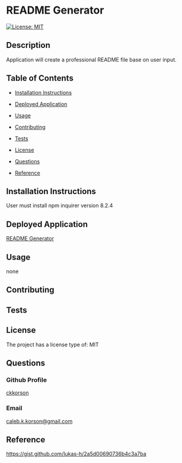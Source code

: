 # README Generator
    
[![License: MIT](https://img.shields.io/badge/License-MIT-yellow.svg)](https://opensource.org/licenses/MIT)
    
## Description
    
Application will create a professional README file base on user input.
    
## Table of Contents
    
- [Installation Instructions](#installation-instructions)
    
- [Deployed Application](#deployed-application)
    
- [Usage](#usage)
    
- [Contributing](#contributing)
    
- [Tests](#tests)
    
- [License](#license)
    
- [Questions](#questions)
    
- [Reference](#reference)
    
## Installation Instructions
    
User must install npm inquirer version 8.2.4
    
## Deployed Application
    
[README Generator]()
    
## Usage
    
none
    
## Contributing
    

    
## Tests
    

    
## License
    
The project has a license type of: MIT
    
## Questions
    
### Github Profile
    
[ckkorson](https://github.com/ckkorson)
    
### Email
    
caleb.k.korson@gmail.com
    
## Reference
    
https://gist.github.com/lukas-h/2a5d00690736b4c3a7ba